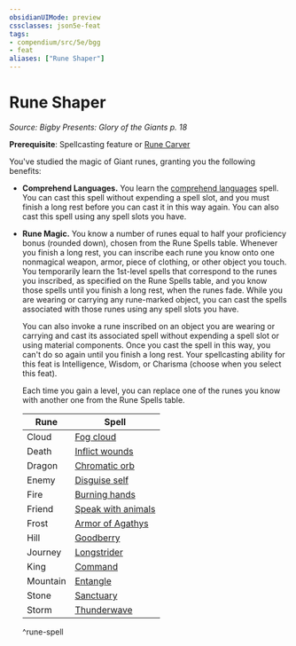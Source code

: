 ```yaml
---
obsidianUIMode: preview
cssclasses: json5e-feat
tags:
- compendium/src/5e/bgg
- feat
aliases: ["Rune Shaper"]
---
```

# Rune Shaper
*Source: Bigby Presents: Glory of the Giants p. 18*  

**Prerequisite**: Spellcasting feature or [Rune Carver](2-Mechanics/CLI/backgrounds/rune-carver-bgg.md)

You've studied the magic of Giant runes, granting you the following benefits:

- **Comprehend Languages.** You learn the [comprehend languages](2-Mechanics/CLI/spells/comprehend-languages.md) spell. You can cast this spell without expending a spell slot, and you must finish a long rest before you can cast it in this way again. You can also cast this spell using any spell slots you have.  
- **Rune Magic.** You know a number of runes equal to half your proficiency bonus (rounded down), chosen from the Rune Spells table. Whenever you finish a long rest, you can inscribe each rune you know onto one nonmagical weapon, armor, piece of clothing, or other object you touch. You temporarily learn the 1st-level spells that correspond to the runes you inscribed, as specified on the Rune Spells table, and you know those spells until you finish a long rest, when the runes fade. While you are wearing or carrying any rune-marked object, you can cast the spells associated with those runes using any spell slots you have.  

    You can also invoke a rune inscribed on an object you are wearing or carrying and cast its associated spell without expending a spell slot or using material components. Once you cast the spell in this way, you can't do so again until you finish a long rest. Your spellcasting ability for this feat is Intelligence, Wisdom, or Charisma (choose when you select this feat).  

    Each time you gain a level, you can replace one of the runes you know with another one from the Rune Spells table.  

    | Rune | Spell |  
    |------|-------|  
    | Cloud | [Fog cloud](2-Mechanics/CLI/spells/fog-cloud.md) |  
    | Death | [Inflict wounds](2-Mechanics/CLI/spells/inflict-wounds.md) |  
    | Dragon | [Chromatic orb](2-Mechanics/CLI/spells/chromatic-orb.md) |  
    | Enemy | [Disguise self](2-Mechanics/CLI/spells/disguise-self.md) |  
    | Fire | [Burning hands](2-Mechanics/CLI/spells/burning-hands.md) |  
    | Friend | [Speak with animals](2-Mechanics/CLI/spells/speak-with-animals.md) |  
    | Frost | [Armor of Agathys](2-Mechanics/CLI/spells/armor-of-agathys.md) |  
    | Hill | [Goodberry](2-Mechanics/CLI/spells/goodberry.md) |  
    | Journey | [Longstrider](2-Mechanics/CLI/spells/longstrider.md) |  
    | King | [Command](2-Mechanics/CLI/spells/command.md) |  
    | Mountain | [Entangle](2-Mechanics/CLI/spells/entangle.md) |  
    | Stone | [Sanctuary](2-Mechanics/CLI/spells/sanctuary.md) |  
    | Storm | [Thunderwave](2-Mechanics/CLI/spells/thunderwave.md) |  
    ^rune-spell